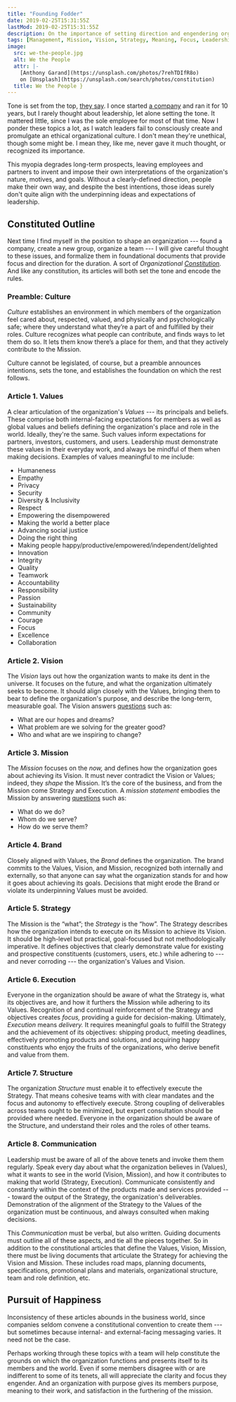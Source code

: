 ```yaml
---
title: "Founding Fodder"
date: 2019-02-25T15:31:55Z
lastMod: 2019-02-25T15:31:55Z
description: On the importance of setting direction and engendering organizational focus by formalizing the foundational concepts of an organization.
tags: [Management, Mission, Vision, Strategy, Meaning, Focus, Leadership, Constitution]
image:
  src: we-the-people.jpg
  alt: We the People
  attr: |-
    [Anthony Garand](https://unsplash.com/photos/7rehTDIfR8o)
    on [Unsplash](https://unsplash.com/search/photos/constitution)
  title: We the People }
---
```


Tone is set from the top, [they say]. I once started [a company] and ran it for
10 years, but I rarely thought about leadership, let alone setting the tone. It
mattered little, since I was the sole employee for most of that time. Now I
ponder these topics a lot, as I watch leaders fail to consciously create and
promulgate an ethical organizational culture. I don't mean they're unethical,
though some might be. I mean they, like me, never gave it much thought, or
recognized its importance.

This myopia degrades long-term prospects, leaving employees and partners to
invent and impose their own interpretations of the organization's nature,
motives, and goals. Without a clearly-defined direction, people make their own
way, and despite the best intentions, those ideas surely don't quite align with
the underpinning ideas and expectations of leadership.

Constituted Outline
-------------------

Next time I find myself in the position to shape an organization --- found a
company, create a new group, organize a team --- I will give careful thought to
these issues, and formalize them in foundational documents that provide focus
and direction for the duration. A sort of *Organizational [Constitution].* And
like any constitution, its articles will both set the tone and encode the
rules.

### Preamble: Culture

*Culture* establishes an environment in which members of the organization feel
cared about, respected, valued, and physically and psychologically safe; where
they understand what they’re a part of and fulfilled by their roles. Culture
recognizes what people can contribute, and finds ways to let them do so. It lets
them know there’s a place for them, and that they actively contribute to the
Mission.

Culture cannot be legislated, of course, but a preamble announces intentions,
sets the tone, and establishes the foundation on which the rest follows.

### Article 1. Values

A clear articulation of the organization's *Values* --- its principals and
beliefs. These comprise both internal-facing expectations for members as well as
global values and beliefs defining the organization's place and role in the
world. Ideally, they're the same. Such values inform expectations for partners,
investors, customers, and users. Leadership must demonstrate these values in
their everyday work, and always be mindful of them when making decisions.
Examples of values meaningful to me include:

*   Humaneness
*   Empathy
*   Privacy
*   Security
*   Diversity & Inclusivity
*   Respect
*   Empowering the disempowered
*   Making the world a better place
*   Advancing social justice
*   Doing the right thing
*   Making people happy/​​productive/​empowered/​independent/delighted
*   Innovation
*   Integrity
*   Quality
*   Teamwork
*   Accountability
*   Responsibility
*   Passion
*   Sustainability
*   Community
*   Courage
*   Focus
*   Excellence
*   Collaboration

### Article 2. Vision

The *Vision* lays out how the organization wants to make its dent in the
universe. It focuses on the future, and what the organization ultimately seeks
to become. It should align closely with the Values, bringing them to bear to
define the organization's purpose, and describe the long-term, measurable goal.
The Vision answers [questions] such as:

*   What are our hopes and dreams?
*   What problem are we solving for the greater good?
*   Who and what are we inspiring to change?

### Article 3. Mission

The *Mission* focuses on the *now,* and defines how the organization goes about
achieving its Vision. It must never contradict the Vision or Values; indeed,
they *shape* the Mission. It’s the core of the business, and from the Mission
come Strategy and Execution. A *mission statement* embodies the Mission by
answering [questions] such as:

*   What do we do?
*   Whom do we serve?
*   How do we serve them?

### Article 4. Brand

Closely aligned with Values, the *Brand* defines the organization. The brand
commits to the Values, Vision, and Mission, recognized both internally and
externally, so that anyone can say what the organization stands for and how it
goes about achieving its goals. Decisions that might erode the Brand or violate
its underpinning Values must be avoided.

### Article 5. Strategy

The Mission is the “what”; the *Strategy* is the “how”. The Strategy describes
how the organization intends to execute on its Mission to achieve its Vision. It
should be high-level but practical, goal-focused but not methodologically
imperative. It defines objectives that clearly demonstrate value for existing
and prospective constituents (customers, users, etc.) while adhering to --- and
never corroding --- the organization's Values and Vision.

### Article 6. Execution

Everyone in the organization should be aware of what the Strategy is, what its
objectives are, and how it furthers the Mission while adhering to its Values.
Recognition of and continual reinforcement of the Strategy and objectives
creates *focus,* providing a guide for decision-making. Ultimately, *Execution*
means *delivery.* It requires meaningful goals to fulfill the Strategy and the
achievement of its objectives: shipping product, meeting deadlines, effectively
promoting products and solutions, and acquiring happy constituents who enjoy the
fruits of the organizations, who derive benefit and value from them.

### Article 7. Structure

The organization *Structure* must enable it to effectively execute the Strategy.
That means cohesive teams with with clear mandates and the focus and autonomy to
effectively execute. Strong coupling of deliverables across teams ought to be
minimized, but expert consultation should be provided where needed. Everyone in
the organization should be aware of the Structure, and understand their roles
and the roles of other teams.

### Article 8. Communication

Leadership must be aware of all of the above tenets and invoke them them
regularly. Speak every day about what the organization believes in (Values),
what it wants to see in the world (Vision, Mission), and how it contributes to
making that world (Strategy, Execution). Communicate consistently and constantly
within the context of the products made and services provided --- toward the
output of the Strategy, the organization's deliverables. Demonstration of the
alignment of the Strategy to the Values of the organization must be continuous,
and always consulted when making decisions.

This *Communication* must be verbal, but also written. Guiding documents must
outline all of these aspects, and tie all the pieces together. So in addition to
the constitutional articles that define the Values, Vision, Mission, there must
be living documents that articulate the Strategy for achieving the Vision and
Mission. These includes road maps, planning documents, specifications,
promotional plans and materials, organizational structure, team and role
definition, etc.

Pursuit of Happiness
--------------------

Inconsistency of these articles abounds in the business world, since companies
seldom convene a constitutional convention to create them --- but sometimes
because internal- and external-facing messaging varies. It need not be the case.

Perhaps working through these topics with a team will help constitute the
grounds on which the organization functions and presents itself to its members
and the world. Even if some members disagree with or are indifferent to some of
its tenets, all will appreciate the clarity and focus they engender. And an
organization with purpose gives its members purpose, meaning to their work, and
satisfaction in the furthering of the mission.

  [they say]: https://en.wikipedia.org/wiki/Tone_at_the_top "Wikipedia: ”Tone at the top“"
  [a company]: https://kineticode.com/ "Kineticode: Setting knowledge in motion."
  [Constitution]: https://en.wikipedia.org/wiki/Constitution "Wikipedia: Constitution"
  [questions]: https://www.clearvoice.com/blog/difference-between-mission-vision-statement-examples/
    "ClearVoice: “Difference Between Vision and Mission Statements: 25 Examples”"
